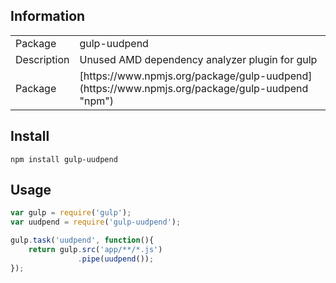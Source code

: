 
## Information

<table>
<tr>
<td>Package</td><td>gulp-uudpend</td>
</tr>
<tr>
<td>Description</td>
<td>Unused AMD dependency analyzer plugin for gulp</td>
</tr>
<tr>
<td>Package</td>
<td>[https://www.npmjs.org/package/gulp-uudpend](https://www.npmjs.org/package/gulp-uudpend "npm")</td>
</tr>
</table>

## Install

    npm install gulp-uudpend

## Usage

```js
var gulp = require('gulp');
var uudpend = require('gulp-uudpend');

gulp.task('uudpend', function(){
	return gulp.src('app/**/*.js')
			   .pipe(uudpend());
});
```